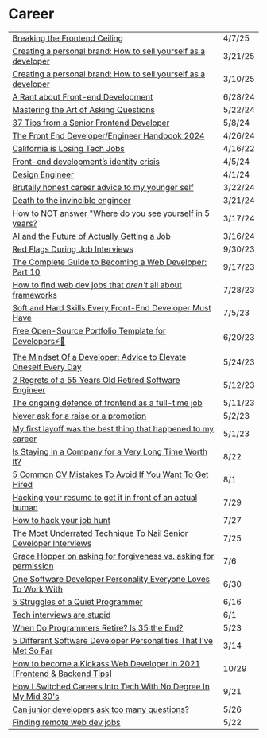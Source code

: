 # Career

|                                                                                                                                                                                                                                                                                                                  |         |
| ---------------------------------------------------------------------------------------------------------------------------------------------------------------------------------------------------------------------------------------------------------------------------------------------------------------- | ------- |
| [Breaking the Frontend Ceiling](https://app.daily.dev/posts/breaking-the-frontend-ceiling-872c4qcfp)                                                                                                                                                                                                             | 4/7/25  |
| [Creating a personal brand: How to sell yourself as a developer](https://app.daily.dev/posts/creating-a-personal-brand-how-to-sell-yourself-as-a-developer-ejidfiwe2)                                                                                                                                            | 3/21/25 |
| [Creating a personal brand: How to sell yourself as a developer](https://app.daily.dev/posts/creating-a-personal-brand-how-to-sell-yourself-as-a-developer-ejidfiwe2)                                                                                                                                            | 3/10/25 |
| [A Rant about Front-end Development](https://blog.frankmtaylor.com/2024/06/20/a-rant-about-front-end-development/?utm_source=tldrwebdev)                                                                                                                                                                         | 6/28/24 |
| [Mastering the Art of Asking Questions](https://dev.to/naime_molla/mastering-the-art-of-asking-questions-34bi?context=digest)                                                                                                                                                                                    | 5/22/24 |
| [37 Tips from a Senior Frontend Developer](https://dev.to/_ndeyefatoudiop/37-tips-from-a-senior-frontend-developer-251b?context=digest)                                                                                                                                                                          | 5/8/24  |
| [The Front End Developer/Engineer Handbook 2024](https://frontendmasters.com/guides/front-end-handbook/2024/?utm_source=CSS-Weekly\&utm_medium=newsletter\&utm_campaign=issue-585-april-25-2024)                                                                                                                 | 4/26/24 |
| [California is Losing Tech Jobs](https://www.apricitas.io/p/california-is-losing-tech-jobs?utm_source=tldrnewsletter)                                                                                                                                                                                            | 4/16/22 |
| [Front-end development’s identity crisis](https://www.ellyloel.com/blog/front-end-development-s-identity-crisis/?ref=usepanda.com)                                                                                                                                                                               | 4/5/24  |
| [Design Engineer](https://vercel.com/careers/design-engineer-uk-us-5056771004)                                                                                                                                                                                                                                   | 4/1/24  |
| [Brutally honest career advice to my younger self](https://noahkagan.com/brutally-honest-career-advice-to-my-younger-self/?utm_source=tldrwebdev)                                                                                                                                                                | 3/22/24 |
| [Death to the invincible engineer](https://juraj.hashnode.dev/death-to-the-invincible-engineer?utm_source=tldrwebdev)                                                                                                                                                                                            | 3/21/24 |
| [How to NOT answer "Where do you see yourself in 5 years?](https://dev.to/jmfayard/how-to-not-answer-where-do-you-see-yourself-in-5-years-398m?context=digest)                                                                                                                                                   | 3/17/24 |
| [AI and the Future of Actually Getting a Job](https://dev.to/ben/ai-and-the-future-of-actually-getting-a-job-4ei?context=digest)                                                                                                                                                                                 | 3/16/24 |
| [Red Flags During Job Interviews](https://dev.to/oscarsherelis/red-flags-during-job-interviews-fnl)                                                                                                                                                                                                              | 9/30/23 |
| [The Complete Guide to Becoming a Web Developer: Part 10](https://dev.to/nerdleveltech/the-complete-guide-to-becoming-a-web-developer-part-10-354o)                                                                                                                                                              | 9/17/23 |
| [How to find web dev jobs that _aren't_ all about frameworks](https://gomakethings.com/how-to-find-web-dev-jobs-that-arent-all-about-frameworks/)                                                                                                                                                                | 7/28/23 |
| [Soft and Hard Skills Every Front-End Developer Must Have](https://superdevresources.com/soft-and-hard-skills-every-front-end-developer-must-have/?utm_campaign=Frontend%2BWeekly\&utm_medium=email\&utm_source=Frontend_Weekly_365)                                                                             | 7/5/23  |
| [Free Open-Source Portfolio Template for Developers⚡🚀](https://dev.to/devsyedmohsin/free-open-source-portfolio-template-for-developers-4g1d)                                                                                                                                                                    | 6/20/23 |
| [The Mindset Of a Developer: Advice to Elevate Oneself Every Day](https://betterprogramming.pub/the-mindset-of-a-tech-a-matter-of-perfecting-ones-self-everyday-bdee6b519add)                                                                                                                                    | 5/24/23 |
| [2 Regrets of a 55 Years Old Retired Software Engineer](https://javascript.plainenglish.io/2-regrets-of-a-55-years-old-retired-software-engineer-4c4fafc1bd2b)                                                                                                                                                   | 5/12/23 |
| [The ongoing defence of frontend as a full-time job](https://christianheilmann.com/2023/05/09/the-ongoing-defence-of-frontend-as-a-full-time-job/?utm_source=Codrops+Subscribers\&utm_campaign=a98da775f0-EMAIL_CAMPAIGN_2023_01_20_03_25_COPY_01\&utm_medium=email\&utm_term=0_-a43123b2e4-%5BLIST_EMAIL_ID%5D) | 5/11/23 |
| [Never ask for a raise or a promotion](https://mateusclira.medium.com/never-ask-for-a-raise-or-a-promotion-3a2f19627b2d)                                                                                                                                                                                         | 5/2/23  |
| [My first layoff was the best thing that happened to my career](https://uxdesign.cc/my-first-layoff-was-the-best-thing-that-could-happen-to-my-career-b3250a0fa7ba)                                                                                                                                              | 5/1/23  |
| [Is Staying in a Company for a Very Long Time Worth It?](https://radiant-brushlands-42789.herokuapp.com/betterprogramming.pub/is-staying-in-a-company-for-a-very-long-time-worth-it-9d40976e9bd6)                                                                                                                | 8/22    |
| [5 Common CV Mistakes To Avoid If You Want To Get Hired](https://betterprogramming.pub/5-common-cv-mistakes-to-avoid-if-you-want-to-get-hired-4b454a8055dc)                                                                                                                                                      | 8/1     |
| [Hacking your resume to get it in front of an actual human](https://gomakethings.com/hacking-your-resume-to-get-it-in-front-of-an-actual-human/)                                                                                                                                                                 | 7/29    |
| [How to hack your job hunt](https://gomakethings.com/how-to-hack-your-job-hunt/)                                                                                                                                                                                                                                 | 7/27    |
| [The Most Underrated Technique To Nail Senior Developer Interviews](https://betterprogramming.pub/the-most-underrated-technique-to-nail-senior-developer-interviews-f917025453b7)                                                                                                                                | 7/25    |
| [Grace Hopper on asking for forgiveness vs. asking for permission](https://gomakethings.com/grace-hopper-on-asking-for-forgiveness-vs.-asking-for-permission/)                                                                                                                                                   | 7/6     |
| [One Software Developer Personality Everyone Loves To Work With](https://radiant-brushlands-42789.herokuapp.com/betterprogramming.pub/one-software-developer-personality-everyone-loves-to-work-with-15b841cbc80e)                                                                                               | 6/30    |
| [5 Struggles of a Quiet Programmer](https://betterprogramming.pub/5-struggles-of-a-quiet-programmer-af9fc16108fe)                                                                                                                                                                                                | 6/16    |
| [Tech interviews are stupid](https://gomakethings.com/tech-interviews-are-stupid/)                                                                                                                                                                                                                               | 6/1     |
| [When Do Programmers Retire? Is 35 the End?](https://radiant-brushlands-42789.herokuapp.com/betterprogramming.pub/when-do-programmers-retire-is-35-the-end-72d173760ee2)                                                                                                                                         | 5/23    |
| [5 Different Software Developer Personalities That I’ve Met So Far](https://betterprogramming.pub/5-different-software-developer-personalities-that-ive-met-so-far-13784f3a8d4a)                                                                                                                                 | 3/14    |
| [How to become a Kickass Web Developer in 2021 \[Frontend & Backend Tips\]](https://dev.to/suniljoshi19/how-to-become-a-kickass-web-developer-in-2021-frontend-backend-tips-457h?utm_source=digest_mailer\&utm_medium=email\&utm_campaign=digest_email)                                                          | 10/29   |
| [How I Switched Careers Into Tech With No Degree In My Mid 30's](https://dev.to/willjohnsonio/how-i-switched-careers-into-tech-with-no-degree-in-my-mid-30-s-1n67?utm_source=digest_mailer\&utm_medium=email\&utm_campaign=digest_email)                                                                         | 9/21    |
| [Can junior developers ask too many questions?](https://gomakethings.com/can-junior-developers-ask-too-many-questions/?mc_cid=cffc7a31e8\&mc_eid=\[UNIQID])                                                                                                                                                      | 5/26    |
| [Finding remote web dev jobs](https://gomakethings.com/finding-remote-web-dev-jobs/?mc_cid=3601251ec6\&mc_eid=\[UNIQID])                                                                                                                                                                                         | 5/22    |
